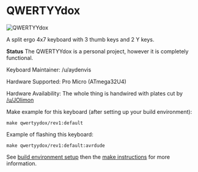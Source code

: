 QWERTYYdox
====

![QWERTYYdox](https://i.imgur.com/OBLNjzO.png)


A split ergo 4x7 keyboard with 3 thumb keys and 2 Y keys.

**Status** The QWERTYYdox is a personal project, however it is completely functional.  

Keyboard Maintainer: /u/aydenvis  

Hardware Supported: Pro Micro (ATmega32U4) 

Hardware Availability: The whole thing is handwired with plates cut by [/u/JOlimon](stratakb.com)


Make example for this keyboard (after setting up your build environment):

    make qwertyydox/rev1:default

Example of flashing this keyboard:

    make qwertyydox/rev1:default:avrdude

See [build environment setup](https://docs.qmk.fm/build_environment_setup.html) then the [make instructions](https://docs.qmk.fm/make_instructions.html) for more information.

